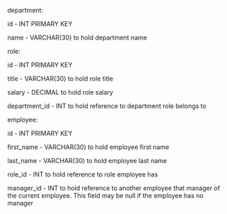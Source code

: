 department:

id - INT PRIMARY KEY

name - VARCHAR(30) to hold department name

role:

id - INT PRIMARY KEY

title - VARCHAR(30) to hold role title

salary - DECIMAL to hold role salary

department_id - INT to hold reference to department role belongs to

employee:

id - INT PRIMARY KEY

first_name - VARCHAR(30) to hold employee first name

last_name - VARCHAR(30) to hold employee last name

role_id - INT to hold reference to role employee has

manager_id - INT to hold reference to another employee that manager of the current employee. This field may be null if the employee has no manager
